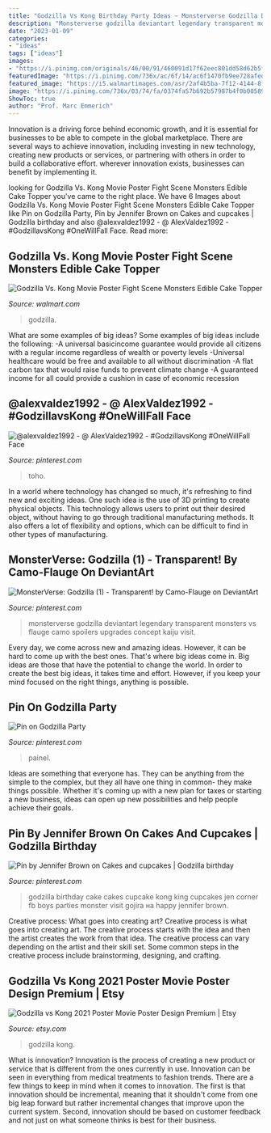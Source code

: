 ```yaml
---
title: "Godzilla Vs Kong Birthday Party Ideas ~ Monsterverse Godzilla Deviantart Legendary Transparent Monsters Vs Flauge Camo Spoilers Upgrades Concept Kaiju Visit"
description: "Monsterverse godzilla deviantart legendary transparent monsters vs flauge camo spoilers upgrades concept kaiju visit"
date: "2023-01-09"
categories:
- "ideas"
tags: ["ideas"]
images:
- "https://i.pinimg.com/originals/46/00/91/460091d17f62eec801dd58d62b5f5ffa.jpg"
featuredImage: "https://i.pinimg.com/736x/ac/6f/14/ac6f1470fb9ee728afedae815cf0d9f9--godzilla.jpg"
featured_image: "https://i5.walmartimages.com/asr/2af4b5ba-7f12-4144-8f10-73ebf9d0f4f3.0d11d086d88c1f8d18f4271d3cc3abd0.png"
image: "https://i.pinimg.com/736x/03/74/fa/0374fa57b692b57987b4f0b005893bcd.jpg"
ShowToc: true
author: "Prof. Marc Emmerich"
---
```



Innovation is a driving force behind economic growth, and it is essential for businesses to be able to compete in the global marketplace. There are several ways to achieve innovation, including investing in new technology, creating new products or services, or partnering with others in order to build a collaborative effort. wherever innovation exists, businesses can benefit by implementing it.

	

		
looking for Godzilla Vs. Kong Movie Poster Fight Scene Monsters Edible Cake Topper you've came to the right place. We have 6 Images about Godzilla Vs. Kong Movie Poster Fight Scene Monsters Edible Cake Topper like Pin on Godzilla Party, Pin by Jennifer Brown on Cakes and cupcakes | Godzilla birthday and also @alexvaldez1992 - @ AlexValdez1992 - #GodzillavsKong #OneWillFall Face. Read more:
		
    
## Godzilla Vs. Kong Movie Poster Fight Scene Monsters Edible Cake Topper

<img loading=lazy src="https://i5.walmartimages.com/asr/2af4b5ba-7f12-4144-8f10-73ebf9d0f4f3.0d11d086d88c1f8d18f4271d3cc3abd0.png" onerror="this.onerror=null;this.src='https://tse4.mm.bing.net/th?id=OIP.P66orLaff1uQ0W-0chLdEQHaHa&amp;pid=15.1';" alt="Godzilla Vs. Kong Movie Poster Fight Scene Monsters Edible Cake Topper">

_Source: walmart.com_

>godzilla. 

	

What are some examples of big ideas?
Some examples of big ideas include the following: 
-A universal basicincome guarantee would provide all citizens with a regular income regardless of wealth or poverty levels 
-Universal healthcare would be free and available to all without discrimination 
-A flat carbon tax that would raise funds to prevent climate change 
-A guaranteed income for all could provide a cushion in case of economic recession

    
## @alexvaldez1992 - @ AlexValdez1992 - #GodzillavsKong #OneWillFall Face

<img loading=lazy src="https://i.pinimg.com/736x/03/74/fa/0374fa57b692b57987b4f0b005893bcd.jpg" onerror="this.onerror=null;this.src='https://tse2.mm.bing.net/th?id=OIP.2p6mq_onl3f1qh7NIlAwngHaFk&amp;pid=15.1';" alt="@alexvaldez1992 - @ AlexValdez1992 - #GodzillavsKong #OneWillFall Face">

_Source: pinterest.com_

>toho. 

	

In a world where technology has changed so much, it's refreshing to find new and exciting ideas. One such idea is the use of 3D printing to create physical objects. This technology allows users to print out their desired object, without having to go through traditional manufacturing methods. It also offers a lot of flexibility and options, which can be difficult to find in other types of manufacturing.

    
## MonsterVerse: Godzilla (1) - Transparent! By Camo-Flauge On DeviantArt

<img loading=lazy src="https://i.pinimg.com/736x/71/2b/fb/712bfbdbead2dfb467cdf91df901f5e4.jpg" onerror="this.onerror=null;this.src='https://tse4.mm.bing.net/th?id=OIP.Gf2zI_6ZvWwJXmtxzVvUVAHaMF&amp;pid=15.1';" alt="MonsterVerse: Godzilla (1) - Transparent! by Camo-Flauge on DeviantArt">

_Source: pinterest.com_

>monsterverse godzilla deviantart legendary transparent monsters vs flauge camo spoilers upgrades concept kaiju visit. 

	

Every day, we come across new and amazing ideas. However, it can be hard to come up with the best ones. That's where big ideas come in. Big ideas are those that have the potential to change the world. In order to create the best big ideas, it takes time and effort. However, if you keep your mind focused on the right things, anything is possible.

    
## Pin On Godzilla Party

<img loading=lazy src="https://i.pinimg.com/736x/ac/6f/14/ac6f1470fb9ee728afedae815cf0d9f9--godzilla.jpg" onerror="this.onerror=null;this.src='https://tse3.mm.bing.net/th?id=OIP.GhFjXwtSeiR_1zvaQQpxfgHaJ3&amp;pid=15.1';" alt="Pin on Godzilla Party">

_Source: pinterest.com_

>painel. 

	

Ideas are something that everyone has. They can be anything from the simple to the complex, but they all have one thing in common- they make things possible. Whether it's coming up with a new plan for taxes or starting a new business, ideas can open up new possibilities and help people achieve their goals.

    
## Pin By Jennifer Brown On Cakes And Cupcakes | Godzilla Birthday

<img loading=lazy src="https://i.pinimg.com/originals/46/00/91/460091d17f62eec801dd58d62b5f5ffa.jpg" onerror="this.onerror=null;this.src='https://tse2.mm.bing.net/th?id=OIP.REbDrG6FuKE25cCHBYaGMgHaJ6&amp;pid=15.1';" alt="Pin by Jennifer Brown on Cakes and cupcakes | Godzilla birthday">

_Source: pinterest.com_

>godzilla birthday cake cakes cupcake kong king cupcakes jen corner fb boys parties monster visit gojira на happy jennifer brown. 

	

Creative process: What goes into creating art?
Creative process is what goes into creating art. The creative process starts with the idea and then the artist creates the work from that idea. The creative process can vary depending on the artist and their skill set. Some common steps in the creative process include brainstorming, designing, and crafting.

    
## Godzilla Vs Kong 2021 Poster Movie Poster Design Premium | Etsy

<img loading=lazy src="https://i.etsystatic.com/26431466/r/il/462c49/2997534217/il_1588xN.2997534217_6v1d.jpg" onerror="this.onerror=null;this.src='https://tse1.mm.bing.net/th?id=OIP.NuqWta0jkOCA65eL6AajTAHaLc&amp;pid=15.1';" alt="Godzilla vs Kong 2021 Poster Movie Poster Design Premium | Etsy">

_Source: etsy.com_

>godzilla kong. 

	

What is innovation?
Innovation is the process of creating a new product or service that is different from the ones currently in use. Innovation can be seen in everything from medical treatments to fashion trends.
There are a few things to keep in mind when it comes to innovation. The first is that innovation should be incremental, meaning that it shouldn't come from one big leap forward but rather incremental changes that improve upon the current system. Second, innovation should be based on customer feedback and not just on what someone thinks is best for their business.

